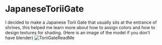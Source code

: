 # JapaneseToriiGate
I decided to make a Japanese Torii Gate that usually sits at the entrance of shrines, this helped me learn more about how to assign colors and how to design textures for shading.
(Here is an image of the model if you don't have blender)
![ToriiGateReadMe](https://user-images.githubusercontent.com/110348331/182728391-4ee7ec84-b583-46d5-8ed6-69c02194a46a.PNG)

